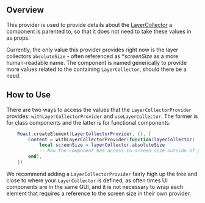 ## Overview

This provider is used to provide details about the [LayerCollector](https://create.roblox.com/docs/reference/engine/classes/LayerCollector) a component is parented to, so that it does not need to take these values in as props.

Currently, the only value this provider provides right now is the layer collectors `absoluteSize` - often referenced as **screenSize* as a more human-readable name. The component is named generically to provide more values related to the containing `LayerCollector`, should there be a need.

## How to Use

There are two ways to access the values that the `LayerCollectorProvider` provides: `withLayerCollectorProvider` and `useLayerCollector`. The former is for class components and the latter is for functional components.

```lua
	Roact.createElement(LayerCollectorProvider, {}, {
		Content = withLayerCollectorProvider(function(layerCollector)
			local screenSize = layerCollector.absoluteSize
			-- Now the component has access to screen size outside of props
		end),
	})
```

We recommend adding a `LayerCollectorProvider` fairly high up the tree and close to where your `LayerCollector` is defined, as often times UI components are in the same GUI, and it is not necessary to wrap each element that requires a reference to the screen size in their own provider.